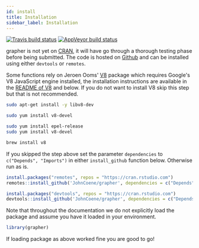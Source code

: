 ```yaml
---
id: install
title: Installation
sidebar_label: Installation
---
```


[![Travis build status](https://travis-ci.org/JohnCoene/grapher.svg?branch=master)](https://travis-ci.org/JohnCoene/grapher) [![AppVeyor build status](https://ci.appveyor.com/api/projects/status/github/JohnCoene/grapher?branch=master&svg=true)](https://ci.appveyor.com/project/JohnCoene/grapher)

grapher is not yet on [CRAN](https://cran.r-project.org/), it will have go through a thorough testing phase before being submitted. The code is hosted on [Github](http://github.com/JohnCoene/grapher) and can be installed using either `devtools` or `remotes`.

Some functions rely on Jeroen Ooms' [V8](https://github.com/jeroen/V8) package which requires Google's V8 JavaScript engine installed, the installation instructions are available in the [README of V8](https://github.com/jeroen/V8) and below. If you do not want to install V8 skip this step but that is not recommended.

<!--DOCUSAURUS_CODE_TABS-->
<!--Debian/Ubuntu-->
```bash
sudo apt-get install -y libv8-dev
```
<!--Fedora-->
```bash
sudo yum install v8-devel
```
<!--CentOS-->
```bash
sudo yum install epel-release
sudo yum install v8-devel
```
<!--Homebrew-->
```bash
brew install v8
```
<!--END_DOCUSAURUS_CODE_TABS-->

If you skipped the step above set the parameter `dependencies` to `c("Depends", "Imports")` in either `install_github` function below. Otherwise run as is.

<!--DOCUSAURUS_CODE_TABS-->
<!--remotes-->
```r
install.packages("remotes", repos = "https://cran.rstudio.com")
remotes::install_github('JohnCoene/grapher', dependencies = c("Depends", "Imports", "Suggests"))
```
<!--devtools-->
```r
install.packages("devtools", repos = "https://cran.rstudio.com")
devtools::install_github('JohnCoene/grapher', dependencies = c("Depends", "Imports", "Suggests"))
```
<!--END_DOCUSAURUS_CODE_TABS-->

Note that throughout the documentation we do not explicitly load the package and assume you have it loaded in your environment.

```r
library(grapher)
```

If loading package as above worked fine you are good to go!
